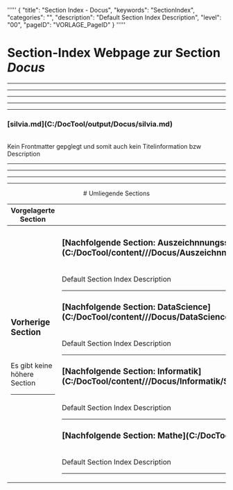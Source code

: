 '''''
{
"title": "Section Index - Docus",
"keywords": "SectionIndex",
"categories": "",
"description": "Default Section Index Description",
"level": "00",
"pageID": "VORLAGE_PageID"
}
'''''


<h1>Section-Index Webpage zur Section <i>Docus</i></h1>

<hr><hr><hr><hr><hr>


<h3>[silvia.md](C:/DocTool/output/Docus/silvia.md)</h3><br>Kein Frontmatter gepglegt und somit auch kein Titelinformation bzw Description<hr><center><hr><hr><hr> # Umliegende Sections
 </h2><br><table><thead> <tr> <th><center>Vorgelagerte Section</center></th> <th><center>Nachgelagerte Section</center></th></tr></thead><tbody><tr><td><h3>Vorherige Section</h3><br><p>Es gibt keine höhere Section</p><hr></td><td><h3>[Nachfolgende Section: Auszeichnnungssprachen](C:/DocTool/content///Docus/Auszeichnnungssprachen/SI_Text_SectionIndex_DocToolcontentDocusAuszeichnnungssprachen.md)</h3><br>Default Section Index Description<hr><h3>[Nachfolgende Section: DataScience](C:/DocTool/content///Docus/DataScience/SI_Text_SectionIndex_DocToolcontentDocusDataScience.md)</h3><br>Default Section Index Description<hr><h3>[Nachfolgende Section: Informatik](C:/DocTool/content///Docus/Informatik/SI_Text_SectionIndex_DocToolcontentDocusInformatik.md)</h3><br>Default Section Index Description<hr><h3>[Nachfolgende Section: Mathe](C:/DocTool/content///Docus/Mathe/SI_Text_SectionIndex_DocToolcontentDocusMathe.md)</h3><br>Default Section Index Description<hr></td></tr></tbody></table>